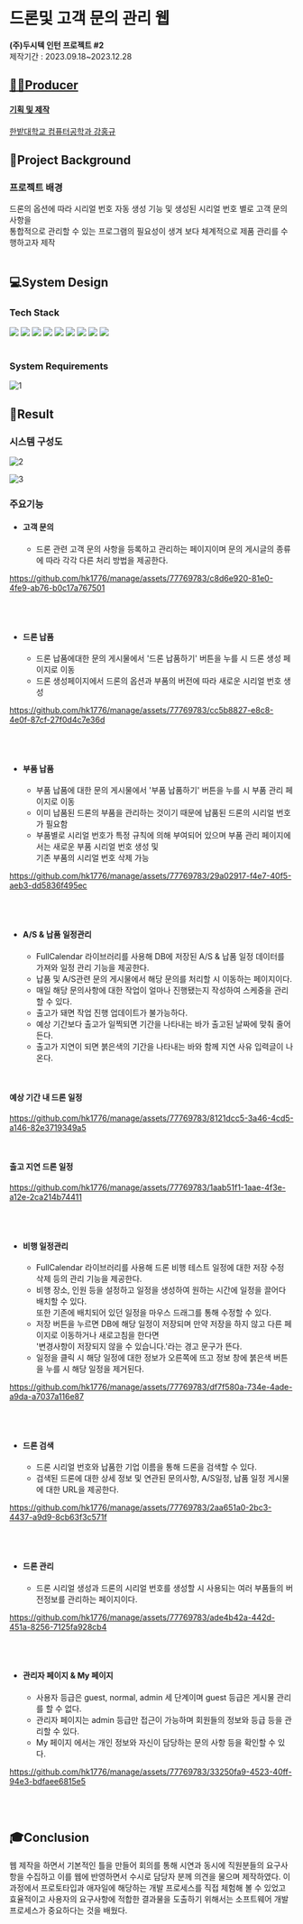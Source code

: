 # 드론및 고객 문의 관리 웹
**(주)두시텍 인턴 프로젝트 #2**
<br>
제작기간 : 2023.09.18~2023.12.28

## <u>👨‍🔧Producer
 #### 기획 및 제작

한밭대학교 컴퓨터공학과 강홍규


	

## </u> 🧐Project Background
<h3>프로젝트 배경</h3>
드론의 옵션에 따라 시리얼 번호 자동 생성 기능 및 생성된 시리얼 번호 별로 고객 문의사항을 <br> 통합적으로 관리할 수 있는 프로그램의 필요성이 생겨 보다 체계적으로 제품 관리를 수행하고자 제작

  <br>
  <br>
  
## 💻System Design

<h3> Tech Stack </h3>
<div align="left">
<img src="https://img.shields.io/badge/Java-007396?style=flat&logo=Conda-Forge&logoColor=white" />
<img src="https://img.shields.io/badge/Spring-6DB33F?style=flat&logo=Spring&logoColor=white" />
	<img src="https://img.shields.io/badge/Gradle-02303A?style=flat&logo=gradle&logoColor=white" />
  <img src="https://img.shields.io/badge/Intellij%20IDE-000000?style=flat&logo=intellijidea&logoColor=white" />
	<img src="https://img.shields.io/badge/Tomcat-F8DC75?style=flat&logo=ApacheTomcat&logoColor=white" />
	<img src="https://img.shields.io/badge/GitHub-181717?style=flat&logo=GitHub&logoColor=white" />
  <img src="https://img.shields.io/badge/html5-E34F26?style=flat&logo=html5&logoColor=white" />
		<img src="https://img.shields.io/badge/css3-1572B6?style=flat&logo=css3&logoColor=white" />
		<img src="https://img.shields.io/badge/javascript-F7DF1E?style=flat&logo=javascript&logoColor=white" />
</div>
<br>

### System Requirements

![1](https://github.com/hk1776/manage/assets/77769783/f70816d8-2a2c-45e3-95c6-7de1e9ae80a4)


## 📲Result
   ### 시스템 구성도
![2](https://github.com/hk1776/manage/assets/77769783/acbc98d2-ac73-43a6-9413-8c8cfd2451fa)


![3](https://github.com/hk1776/manage/assets/77769783/cf4808c9-6d88-435a-a448-e6f2987038a8)


  ### 주요기능
   - #### 고객 문의 
      - 드론 관련 고객 문의 사항을 등록하고 관리하는 페이지이며 문의 게시글의 종류에 따라 각각 다른 처리 방법을 제공한다.<br>
      

https://github.com/hk1776/manage/assets/77769783/c8d6e920-81e0-4fe9-ab76-b0c17a767501



<br><br>
 - #### 드론 납품
      - 드론 납품에대한 문의 게시물에서 '드론 납품하기' 버튼을 누를 시 드론 생성 페이지로 이동
      - 드론 생성페이지에서 드론의 옵션과 부품의 버전에 따라 새로운 시리얼 번호 생성<br>


https://github.com/hk1776/manage/assets/77769783/cc5b8827-e8c8-4e0f-87cf-27f0d4c7e36d



<br><br>
 - #### 부품 납품
      - 부품 납품에 대한 문의 게시물에서 '부품 납품하기' 버튼을 누를 시 부품 관리 페이지로 이동
      - 이미 납품된 드론의 부품을 관리하는 것이기 때문에 납품된 드론의 시리얼 번호가 필요함
      - 부품별로 시리얼 번호가 특정 규칙에 의해 부여되어 있으며 부품 관리 페이지에서는 새로운 부품 시리얼 번호 생성 및 <br> 기존 부품의 시리얼 번호 삭제 가능  <br>
      


https://github.com/hk1776/manage/assets/77769783/29a02917-f4e7-40f5-aeb3-dd5836f495ec




<br><br>
  - #### A/S & 납품 일정관리
      - FullCalendar 라이브러리를 사용해 DB에 저장된 A/S & 납품 일정 데이터를 가져와 일정 관리 기능을 제공한다.
      - 납품 및 A/S관련 문의 게시물에서 해당 문의를 처리할 시 이동하는 페이지이다.
      - 매일 해당 문의사항에 대한 작업이 얼마나 진행됐는지 작성하여 스케중을 관리할 수 있다.
      - 출고가 돼면 작업 진행 업데이트가 불가능하다.
      - 예상 기간보다 출고가 일찍되면 기간을 나타내는 바가 출고된 날짜에 맞춰 줄어든다.
      - 출고가 지연이 되면 붉은색의 기간을 나타내는 바와 함께 지연 사유 입력글이 나온다.

<br>
<h4>예상 기간 내 드론 일정 </h4>

https://github.com/hk1776/manage/assets/77769783/8121dcc5-3a46-4cd5-a146-82e3719349a5

<br>
<h4> 출고 지연 드론 일정 </h4>


https://github.com/hk1776/manage/assets/77769783/1aab51f1-1aae-4f3e-a12e-2ca214b74411



<br><br>
  - #### 비행 일정관리
      - FullCalendar 라이브러리를 사용해 드론 비행 테스트 일정에 대한 저장 수정 삭제 등의 관리 기능을 제공한다.
      - 비행 장소, 인원 등을 설정하고 일정을 생성하여 원하는 시간에 일정을 끌어다 배치할 수 있다. <br> 또한 기존에 배치되어 있던 일정을 마우스 드래그를 통해 수정할 수 있다.
      - 저장 버튼을 누르면 DB에 해당 일정이 저장되며 만약 저장을 하지 않고 다른 페이지로 이동하거나 새로고침을 한다면 <br> '변경사항이 저장되지 않을 수 있습니다.'라는 경고 문구가 뜬다.
      - 일정을 클릭 시 해당 일정에 대한 정보가 오른쪽에 뜨고 정보 창에 붉은색 버튼을 누를 시 해당 일정을 제거된다.<br>


https://github.com/hk1776/manage/assets/77769783/df7f580a-734e-4ade-a9da-a7037a116e87



<br><br>
 - #### 드론 검색
      - 드론 시리얼 번호와 납품한 기업 이름을 통해 드론을 검색할 수 있다.
      - 검색된 드론에 대한 상세 정보 및 연관된 문의사항, A/S일정, 납품 일정 게시물에 대한 URL을 제공한다.<br>
      

https://github.com/hk1776/manage/assets/77769783/2aa651a0-2bc3-4437-a9d9-8cb63f3c571f



<br><br>
 - #### 드론 관리
      - 드론 시리얼 생성과 드론의 시리얼 번호를 생성할 시 사용되는 여러 부품들의 버전정보를 관리하는 페이지이다.  <br>
      

https://github.com/hk1776/manage/assets/77769783/ade4b42a-442d-451a-8256-7125fa928cb4


<br><br>
 - #### 관리자 페이지 & My 페이지
      - 사용자 등급은 guest, normal, admin 세 단계이며 guest 등급은 게시물 관리를 할 수 없다.
      - 관리자 페이지는 admin 등급만 접근이 가능하며 회원들의 정보와 등급 등을 관리할 수 있다.
      - My 페이지 에서는 개인 정보와 자신이 담당하는 문의 사항 등을 확인할 수 있다.  <br>

https://github.com/hk1776/manage/assets/77769783/33250fa9-4523-40ff-94e3-bdfaee6815e5


<br><br>

  ## 🎓Conclusion
   웹 제작을 하면서 기본적인 틀을 만들어 회의를 통해 시연과 동시에 직원분들의 요구사항을 수집하고 이를 웹에 반영하면서 수시로 담당자 분께 의견을 물으며 제작하였다.
   이 과정에서 프로토타입과 애자일에 해당하는 개발 프로세스를 직접 체험해 볼 수 있었고 효율적이고 사용자의 요구사항에 적합한 결과물을 도출하기 위해서는 소프트웨어 개발프로세스가 중요하다는 것을 배웠다.
  
<br><br>
